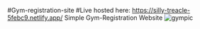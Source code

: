 #Gym-registration-site
#Live hosted here: https://silly-treacle-5febc9.netlify.app/
Simple Gym-Registration Website
![gympic](https://user-images.githubusercontent.com/109847669/216686350-3d84cff8-a76d-46b6-b97c-c466d67d24fd.png)
